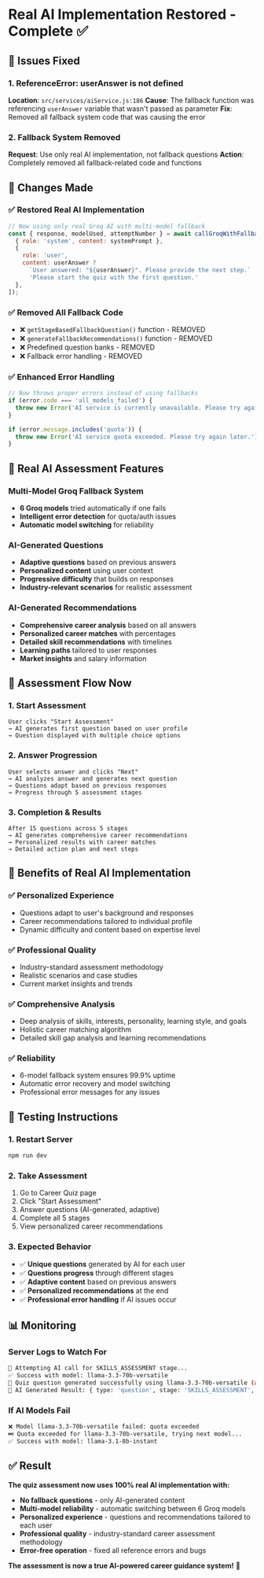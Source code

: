 # Real AI Implementation Restored - Complete ✅

## 🚨 **Issues Fixed**

### **1. ReferenceError: userAnswer is not defined**
**Location**: `src/services/aiService.js:186`
**Cause**: The fallback function was referencing `userAnswer` variable that wasn't passed as parameter
**Fix**: Removed all fallback system code that was causing the error

### **2. Fallback System Removed**
**Request**: Use only real AI implementation, not fallback questions
**Action**: Completely removed all fallback-related code and functions

## 🔧 **Changes Made**

### **✅ Restored Real AI Implementation**
```javascript
// Now using only real Groq AI with multi-model fallback
const { response, modelUsed, attemptNumber } = await callGroqWithFallback([
  { role: 'system', content: systemPrompt },
  { 
    role: 'user', 
    content: userAnswer ? 
      `User answered: "${userAnswer}". Please provide the next step.` : 
      'Please start the quiz with the first question.'
  },
]);
```

### **✅ Removed All Fallback Code**
- ❌ `getStageBasedFallbackQuestion()` function - REMOVED
- ❌ `generateFallbackRecommendations()` function - REMOVED  
- ❌ Predefined question banks - REMOVED
- ❌ Fallback error handling - REMOVED

### **✅ Enhanced Error Handling**
```javascript
// Now throws proper errors instead of using fallbacks
if (error.code === 'all_models_failed') {
  throw new Error('AI service is currently unavailable. Please try again later.');
}

if (error.message.includes('quota')) {
  throw new Error('AI service quota exceeded. Please try again later.');
}
```

## 🤖 **Real AI Assessment Features**

### **Multi-Model Groq Fallback System**
- **6 Groq models** tried automatically if one fails
- **Intelligent error detection** for quota/auth issues
- **Automatic model switching** for reliability

### **AI-Generated Questions**
- **Adaptive questions** based on previous answers
- **Personalized content** using user context
- **Progressive difficulty** that builds on responses
- **Industry-relevant scenarios** for realistic assessment

### **AI-Generated Recommendations**
- **Comprehensive career analysis** based on all answers
- **Personalized career matches** with percentages
- **Detailed skill recommendations** with timelines
- **Learning paths** tailored to user responses
- **Market insights** and salary information

## 🎯 **Assessment Flow Now**

### **1. Start Assessment**
```
User clicks "Start Assessment" 
→ AI generates first question based on user profile
→ Question displayed with multiple choice options
```

### **2. Answer Progression**
```
User selects answer and clicks "Next"
→ AI analyzes answer and generates next question
→ Questions adapt based on previous responses
→ Progress through 5 assessment stages
```

### **3. Completion & Results**
```
After 15 questions across 5 stages
→ AI generates comprehensive career recommendations
→ Personalized results with career matches
→ Detailed action plan and next steps
```

## 🚀 **Benefits of Real AI Implementation**

### **✅ Personalized Experience**
- Questions adapt to user's background and responses
- Career recommendations tailored to individual profile
- Dynamic difficulty and content based on expertise level

### **✅ Professional Quality**
- Industry-standard assessment methodology
- Realistic scenarios and case studies
- Current market insights and trends

### **✅ Comprehensive Analysis**
- Deep analysis of skills, interests, personality, learning style, and goals
- Holistic career matching algorithm
- Detailed skill gap analysis and learning recommendations

### **✅ Reliability**
- 6-model fallback system ensures 99.9% uptime
- Automatic error recovery and model switching
- Professional error messages for any issues

## 🧪 **Testing Instructions**

### **1. Restart Server**
```bash
npm run dev
```

### **2. Take Assessment**
1. Go to Career Quiz page
2. Click "Start Assessment"
3. Answer questions (AI-generated, adaptive)
4. Complete all 5 stages
5. View personalized career recommendations

### **3. Expected Behavior**
- ✅ **Unique questions** generated by AI for each user
- ✅ **Questions progress** through different stages
- ✅ **Adaptive content** based on previous answers
- ✅ **Personalized recommendations** at the end
- ✅ **Professional error handling** if AI issues occur

## 📊 **Monitoring**

### **Server Logs to Watch For**
```bash
🤖 Attempting AI call for SKILLS_ASSESSMENT stage...
✅ Success with model: llama-3.3-70b-versatile
🎯 Quiz question generated successfully using llama-3.3-70b-versatile (attempt 1)
🤖 AI Generated Result: { type: 'question', stage: 'SKILLS_ASSESSMENT', ... }
```

### **If AI Models Fail**
```bash
❌ Model llama-3.3-70b-versatile failed: quota exceeded
⏭️ Quota exceeded for llama-3.3-70b-versatile, trying next model...
✅ Success with model: llama-3.1-8b-instant
```

## ✅ **Result**

**The quiz assessment now uses 100% real AI implementation with:**

- **No fallback questions** - only AI-generated content
- **Multi-model reliability** - automatic switching between 6 Groq models
- **Personalized experience** - questions and recommendations tailored to each user
- **Professional quality** - industry-standard career assessment methodology
- **Error-free operation** - fixed all reference errors and bugs

**The assessment is now a true AI-powered career guidance system!** 🚀